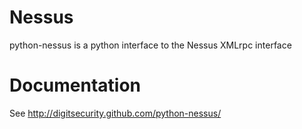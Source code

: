 # Nessus
python-nessus is a python interface to the Nessus XMLrpc interface

# Documentation
See http://digitsecurity.github.com/python-nessus/